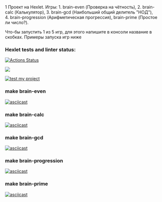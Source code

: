 1 Проект на Hexlet. 
Игры: 1. brain-even (Проверка на чётность), 2. brain-calc (Калькулятор), 3. brain-gcd (Наибольший общий делитель "НОД"), 4. brain-progression (Арифметическая прогрессия), brain-prime (Простое ли число?).

 Что-бы запустить 1 из 5 игр, для этого напишите в консоли название в скобках. Примеры запуска игр ниже

### Hexlet tests and linter status:
[![Actions Status](https://github.com/phenixBolseChemTree/frontend-project-lvl1/workflows/hexlet-check/badge.svg)](https://github.com/phenixBolseChemTree/frontend-project-lvl1/actions)

<a href="https://codeclimate.com/github/phenixBolseChemTree/frontend-project-lvl1/maintainability"><img src="https://api.codeclimate.com/v1/badges/c1bcc8e65e06f8aa06aa/maintainability" /></a>

[![test my project](https://github.com/phenixBolseChemTree/frontend-project-lvl1/actions/workflows/nodejs.yml/badge.svg)](https://github.com/phenixBolseChemTree/frontend-project-lvl1/actions/workflows/nodejs.yml)

<!-- 1 make brain-even 2 make brain-calc 3 make brain-gcd 4 make brain-progression 5 make brain-prime -->
### make brain-even
[![asciicast](https://asciinema.org/a/488527.svg)](https://asciinema.org/a/488527)
### make brain-calc
[![asciicast](https://asciinema.org/a/488537.svg)](https://asciinema.org/a/488537)
### make brain-gcd
[![asciicast](https://asciinema.org/a/488549.svg)](https://asciinema.org/a/488549)
### make brain-progression
[![asciicast](https://asciinema.org/a/488583.svg)](https://asciinema.org/a/488583)
### make brain-prime
[![asciicast](https://asciinema.org/a/488584.svg)](https://asciinema.org/a/488584)